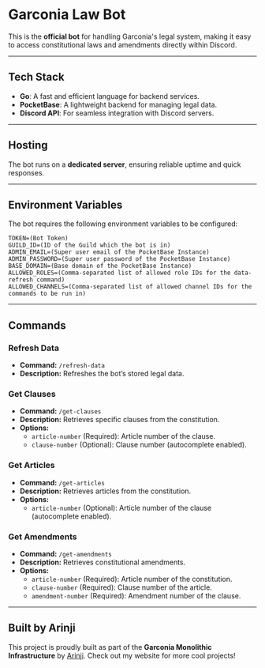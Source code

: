 # Garconia Law Bot

This is the **official bot** for handling Garconia's legal system, making it easy to access constitutional laws and amendments directly within Discord.

---

## Tech Stack

- **Go**: A fast and efficient language for backend services.
- **PocketBase**: A lightweight backend for managing legal data.
- **Discord API**: For seamless integration with Discord servers.

---

## Hosting

The bot runs on a **dedicated server**, ensuring reliable uptime and quick responses.

---

## Environment Variables

The bot requires the following environment variables to be configured:

```env
TOKEN=(Bot Token)
GUILD_ID=(ID of the Guild which the bot is in)
ADMIN_EMAIL=(Super user email of the PocketBase Instance)
ADMIN_PASSWORD=(Super user password of the PocketBase Instance)
BASE_DOMAIN=(Base domain of the PocketBase Instance)
ALLOWED_ROLES=(Comma-separated list of allowed role IDs for the data-refresh command)
ALLOWED_CHANNELS=(Comma-separated list of allowed channel IDs for the commands to be run in)
```

---

## Commands

### Refresh Data

- **Command:** `/refresh-data`
- **Description:** Refreshes the bot’s stored legal data.

### Get Clauses

- **Command:** `/get-clauses`
- **Description:** Retrieves specific clauses from the constitution.
- **Options:**
  - `article-number` (Required): Article number of the clause.
  - `clause-number` (Optional): Clause number (autocomplete enabled).

### Get Articles

- **Command:** `/get-articles`
- **Description:** Retrieves articles from the constitution.
- **Options:**
  - `article-number` (Optional): Article number of the clause (autocomplete enabled).

### Get Amendments

- **Command:** `/get-amendments`
- **Description:** Retrieves constitutional amendments.
- **Options:**
  - `article-number` (Required): Article number of the constitution.
  - `clause-number` (Required): Clause number of the article.
  - `amendment-number` (Required): Amendment number of the clause.

---

## Built by Arinji

This project is proudly built as part of the **Garconia Monolithic Infrastructure** by [Arinji](https://www.arinji.com/). Check out my website for more cool projects!
